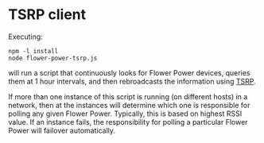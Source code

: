 TSRP client
===========
Executing:

    npm -l install
    node flower-power-tsrp.js

will run a script that continuously looks for Flower Power devices,
queries them at 1 hour intervals,
and then rebroadcasts the information using [TSRP](http://thethingsystem.com/dev/Thing-Sensor-Reporting-Protocol.html).

If more than one instance of this script is running (on different hosts) in a network,
then at the instances will determine which one is responsible for polling any given Flower Power.
Typically, this is based on highest RSSI value.
If an instance fails, the responsibility for polling a particular Flower Power will failover automatically.
